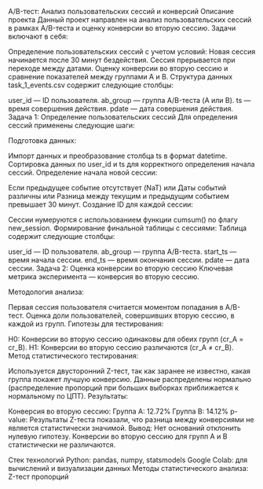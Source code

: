 A/B-тест: Анализ пользовательских сессий и конверсий
Описание проекта
Данный проект направлен на анализ пользовательских сессий в рамках A/B-теста и оценку конверсии во вторую сессию. Задачи включают в себя:

Определение пользовательских сессий с учетом условий:
Новая сессия начинается после 30 минут бездействия.
Сессия прерывается при переходе между датами.
Оценку конверсии во вторую сессию и сравнение показателей между группами A и B.
Структура данных
task_1_events.csv содержит следующие столбцы:

user_id — ID пользователя.
ab_group — группа A/B-теста (A или B).
ts — время совершения действия.
pdate — дата совершения действия.
Задача 1: Определение пользовательских сессий
Для определения сессий применены следующие шаги:

Подготовка данных:

Импорт данных и преобразование столбца ts в формат datetime.
Сортировка данных по user_id и ts для корректного определения начала сессий.
Определение начала новой сессии:

Если предыдущее событие отсутствует (NaT) или
Даты событий различны или
Разница между текущим и предыдущим событием превышает 30 минут.
Создание ID для каждой сессии:

Сессии нумеруются с использованием функции cumsum() по флагу new_session.
Формирование финальной таблицы с сессиями:
Таблица содержит следующие столбцы:

user_id — ID пользователя.
ab_group — группа A/B-теста.
start_ts — время начала сессии.
end_ts — время окончания сессии.
pdate — дата сессии.
Задача 2: Оценка конверсии во вторую сессию
Ключевая метрика эксперимента — конверсия во вторую сессию.

Методология анализа:

Первая сессия пользователя считается моментом попадания в A/B-тест.
Оценка доли пользователей, совершивших вторую сессию, в каждой из групп.
Гипотезы для тестирования:

Н0: Конверсии во вторую сессию одинаковы для обеих групп (cr_A = cr_B).
Н1: Конверсии во вторую сессию различаются (cr_A ≠ cr_B).
Метод статистического тестирования:

Используется двусторонний Z-тест, так как заранее не известно, какая группа покажет лучшую конверсию.
Данные распределены нормально (распределение пропорций при больших выборках приближается к нормальному по ЦПТ).
Результаты:

Конверсия во вторую сессию:
Группа A: 12.72%
Группа B: 14.12%
p-value: Результаты Z-теста показали, что разница между конверсиями не является статистически значимой.
Вывод:
Нет оснований отклонить нулевую гипотезу. Конверсии во вторую сессию для групп A и B статистически не различаются.

Стек технологий
Python: pandas, numpy, statsmodels
Google Colab: для вычислений и визуализации данных
Методы статистического анализа: Z-тест пропорций
